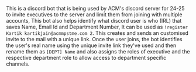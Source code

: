 This is a discord bot that is being used by ACM's discord server for 24-25 to invite executives to the server and limit them from joining with multiple accounts, This bot also helps identify what discord user is who (IRL) that saves Name, Email Id and Department Number, It can be used as `!register Kartik kartikjain@acmmpstme.com 2`. This creates and sends an customised invite to the mail with a unique link. Once the user joins, the bot identifies the user's real name using the unique invite link they've used and then rename them as `[DEPT] Name` and also assigns the roles of executive and the respective department role to allow access to department specific channels.
